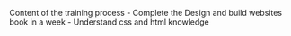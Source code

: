 Content of the training process
	- Complete the Design and build websites book in a week
	- Understand css and html knowledge
